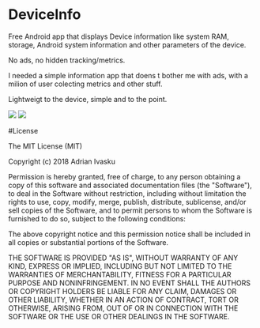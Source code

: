 # DeviceInfo

Free Android app that displays Device information like system RAM, storage, Android system information and other parameters of the device.

No ads, no hidden tracking/metrics. 

I needed a simple information app that doens t bother me with ads, with a milion of user colecting metrics and other stuff.

Lightweigt to the device, simple and to the point.


[![](http://4.bp.blogspot.com/-Bfh2unbdc84/UcGqVJKdMwI/AAAAAAAAAOc/W4kGiTU-fYk/s1600/google_plus_58.png)](https://plus.google.com/103601129949347068254)  [![](http://3.bp.blogspot.com/-_JSQStno9N8/UcGWEW7V9AI/AAAAAAAAAOM/_qFVUjIaySg/s1600/linkedin.png)](https://rs.linkedin.com/in/adrianivasku)


#License

The MIT License (MIT)

Copyright (c) 2018 Adrian Ivasku

Permission is hereby granted, free of charge, to any person obtaining a copy
of this software and associated documentation files (the "Software"), to deal
in the Software without restriction, including without limitation the rights
to use, copy, modify, merge, publish, distribute, sublicense, and/or sell
copies of the Software, and to permit persons to whom the Software is
furnished to do so, subject to the following conditions:

The above copyright notice and this permission notice shall be included in all
copies or substantial portions of the Software.

THE SOFTWARE IS PROVIDED "AS IS", WITHOUT WARRANTY OF ANY KIND, EXPRESS OR
IMPLIED, INCLUDING BUT NOT LIMITED TO THE WARRANTIES OF MERCHANTABILITY,
FITNESS FOR A PARTICULAR PURPOSE AND NONINFRINGEMENT. IN NO EVENT SHALL THE
AUTHORS OR COPYRIGHT HOLDERS BE LIABLE FOR ANY CLAIM, DAMAGES OR OTHER
LIABILITY, WHETHER IN AN ACTION OF CONTRACT, TORT OR OTHERWISE, ARISING FROM,
OUT OF OR IN CONNECTION WITH THE SOFTWARE OR THE USE OR OTHER DEALINGS IN THE
SOFTWARE.
